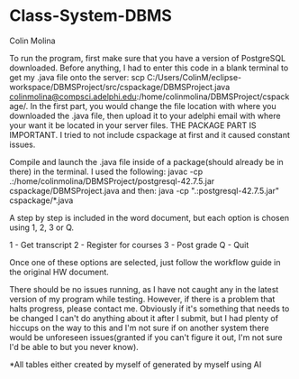 # Class-System-DBMS
Colin Molina

To run the program, first make sure that you have a version of PostgreSQL downloaded. Before anything, I had to enter this code in a blank terminal to get my .java file onto the server: 
scp C:/Users/ColinM/eclipse-workspace/DBMSProject/src/cspackage/DBMSProject.java colinmolina@compsci.adelphi.edu:/home/colinmolina/DBMSProject/cspackage/. 
In the first part, you would change the file location with where you downloaded the .java file, then upload it to your adelphi email with where your want it be located in your server files. THE PACKAGE PART IS IMPORTANT. I tried to not include cspackage at first and it caused constant issues.

Compile and launch the .java file inside of a package(should already be in there) in the terminal. I used the following: 
javac -cp .:/home/colinmolina/DBMSProject/postgresql-42.7.5.jar cspackage/DBMSProject.java
and then:
java -cp ".:postgresql-42.7.5.jar" cspackage/*.java

 A step by step is included in the word document, but each option is chosen using 1, 2, 3 or Q. 

1 - Get transcript
2 - Register for courses
3 - Post grade
Q - Quit

Once one of these options are selected, just follow the workflow guide in the original HW document.

There should be no issues running, as I have not caught any in the latest version of my program while testing. However, if there is a problem that halts progress, please contact me. Obviously if it's something that needs to be changed I can't do anything about it after I submit, but I had plenty of hiccups on the way to this and I'm not sure if on another system there would be unforeseen issues(granted if you can't figure it out, I'm not sure I'd be able to but you never know).

*All tables either created by myself of generated by myself using AI
